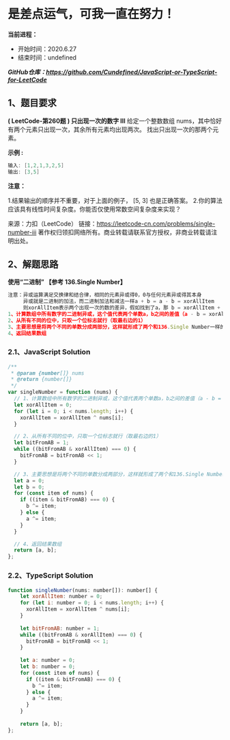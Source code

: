 ﻿# 是差点运气，可我一直在努力！
**当前进程：**

 - 开始时间：2020.6.27 
 - 结束时间：undefined

***GitHub仓库：https://github.com/Cundefined/JavaScript-or-TypeScript-for-LeetCode***



## 1、题目要求
**( LeetCode-第260题 ) 只出现一次的数字 III**
       给定一个整数数组 nums，其中恰好有两个元素只出现一次，其余所有元素均出现两次。 找出只出现一次的那两个元素。

**示例 :**

```java
输入: [1,2,1,3,2,5]
输出: [3,5]
```
**注意：**

1.结果输出的顺序并不重要，对于上面的例子， [5, 3] 也是正确答案。
2.你的算法应该具有线性时间复杂度。你能否仅使用常数空间复杂度来实现？

来源：力扣（LeetCode）
链接：https://leetcode-cn.com/problems/single-number-iii
著作权归领扣网络所有。商业转载请联系官方授权，非商业转载请注明出处。




## 2、解题思路
**使用“二进制” 【参考 136.Single Number】**
```javascript
注意：异或运算满足交换律和结合律，相同的元素异或得0，0与任何元素异或得其本身
     异或就是二进制的加法，而二进制加法和减法一样a + b = a - b = xorAllItem
     则xorAllItem表示两个出现一次的数的差异，假如找到了a，那 b = xorAllItem + a
1、计算数组中所有数字的二进制异或，这个值代表两个单数a，b之间的差值（a - b = xorAllItem），即标出所有不同的位
2、从所有不同的位中，只取一个位标志就行（取最右边的1）
3、主要思想是将两个不同的单数分成两部分，这样就形成了两个和136.Single Number一样的问题，再分别全部异或就可以分别得出两个单数
4、返回结果数组
```


### 2.1、JavaScript Solution

```javascript
/**
 * @param {number[]} nums
 * @return {number[]}
 */
var singleNumber = function (nums) {
  // 1、计算数组中所有数字的二进制异或，这个值代表两个单数a，b之间的差值（a - b = xorAllItem），即标出所有不同的位
  let xorAllItem = 0;
  for (let i = 0; i < nums.length; i++) {
    xorAllItem = xorAllItem ^ nums[i];
  }

  // 2、从所有不同的位中，只取一个位标志就行（取最右边的1）
  let bitFromAB = 1;
  while ((bitFromAB & xorAllItem) === 0) {
    bitFromAB = bitFromAB << 1;
  }

  // 3、主要思想是将两个不同的单数分成两部分，这样就形成了两个和136.Single Number一样的问题，再分别全部异或就可以分别得出两个单数
  let a = 0;
  let b = 0;
  for (const item of nums) {
    if ((item & bitFromAB) === 0) {
      b ^= item;
    } else {
      a ^= item;
    }
  }

  // 4、返回结果数组
  return [a, b];
};
```

### 2.2、TypeScript Solution

```javascript
function singleNumber(nums: number[]): number[] {
    let xorAllItem: number = 0;
    for (let i: number = 0; i < nums.length; i++) {
      xorAllItem = xorAllItem ^ nums[i];
    }
  
    let bitFromAB: number = 1;
    while ((bitFromAB & xorAllItem) === 0) {
      bitFromAB = bitFromAB << 1;
    }
  
    let a: number = 0;
    let b: number = 0;
    for (const item of nums) {
      if ((item & bitFromAB) === 0) {
        b ^= item;
      } else {
        a ^= item;
      }
    }
  
    return [a, b];
};
```


